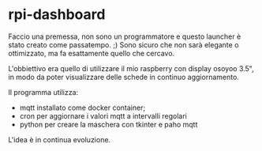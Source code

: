 # rpi-dashboard

Faccio una premessa, non sono un programmatore e questo launcher è stato creato come passatempo. ;)
Sono sicuro che non sarà elegante o ottimizzato, ma fa esattamente quello che cercavo.

L'obbiettivo era quello di utilizzare il mio raspberry con display osoyoo 3.5", in modo da poter visualizzare
delle schede in continuo aggiornamento.

Il programma utilizza:

- mqtt installato come docker container;
- cron per aggiornare i valori mqtt a intervalli regolari
- python per creare la maschera con tkinter e paho mqtt

L'idea è in continua evoluzione.

